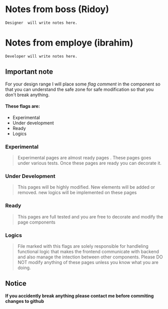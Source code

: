
# Notes from boss (Ridoy)
    Designer  will write notes here.

# Notes from employe (ibrahim)
    Developer will write notes here.

## Important note
For your design range I will place some *flag comment* in the component so that you can understand the safe zone for safe modification so that you don't break anything. 

#### These flags are: 
- Experimental 
- Under development
- Ready 
- Logics

### Experimental
> Experimental pages are almost ready pages .
These pages goes under various tests. Once these pages are ready you can decorate it.

### Under Development
> This pages will be highly modified. New elements will be added or removed. new logics will be implemented on these pages

### Ready
> This pages are full tested and you are free to decorate and modify the page components

### Logics
> File marked with this flags are solely responsible for handleling functional logic that makes the frontend communicate with backend and also manage the intection between other components. 
Please DO NOT modify anything of these pages unless you know what you are  doing. 

## Notice
**If you accidently break anything please contact me before commiting changes to github**
